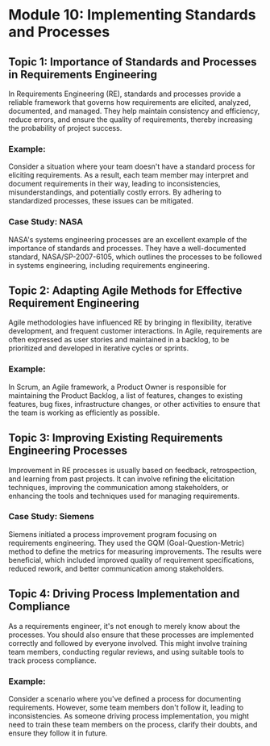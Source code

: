 # Module 10: Implementing Standards and Processes

## Topic 1: Importance of Standards and Processes in Requirements Engineering
In Requirements Engineering (RE), standards and processes provide a reliable framework that governs how requirements are elicited, analyzed, documented, and managed. They help maintain consistency and efficiency, reduce errors, and ensure the quality of requirements, thereby increasing the probability of project success.

### Example:
Consider a situation where your team doesn't have a standard process for eliciting requirements. As a result, each team member may interpret and document requirements in their way, leading to inconsistencies, misunderstandings, and potentially costly errors. By adhering to standardized processes, these issues can be mitigated.

### Case Study: NASA
NASA's systems engineering processes are an excellent example of the importance of standards and processes. They have a well-documented standard, NASA/SP-2007-6105, which outlines the processes to be followed in systems engineering, including requirements engineering.

## Topic 2: Adapting Agile Methods for Effective Requirement Engineering
Agile methodologies have influenced RE by bringing in flexibility, iterative development, and frequent customer interactions. In Agile, requirements are often expressed as user stories and maintained in a backlog, to be prioritized and developed in iterative cycles or sprints.

### Example:
In Scrum, an Agile framework, a Product Owner is responsible for maintaining the Product Backlog, a list of features, changes to existing features, bug fixes, infrastructure changes, or other activities to ensure that the team is working as efficiently as possible.

## Topic 3: Improving Existing Requirements Engineering Processes
Improvement in RE processes is usually based on feedback, retrospection, and learning from past projects. It can involve refining the elicitation techniques, improving the communication among stakeholders, or enhancing the tools and techniques used for managing requirements.

### Case Study: Siemens 
Siemens initiated a process improvement program focusing on requirements engineering. They used the GQM (Goal-Question-Metric) method to define the metrics for measuring improvements. The results were beneficial, which included improved quality of requirement specifications, reduced rework, and better communication among stakeholders.

## Topic 4: Driving Process Implementation and Compliance
As a requirements engineer, it's not enough to merely know about the processes. You should also ensure that these processes are implemented correctly and followed by everyone involved. This might involve training team members, conducting regular reviews, and using suitable tools to track process compliance.

### Example:
Consider a scenario where you've defined a process for documenting requirements. However, some team members don't follow it, leading to inconsistencies. As someone driving process implementation, you might need to train these team members on the process, clarify their doubts, and ensure they follow it in future.
